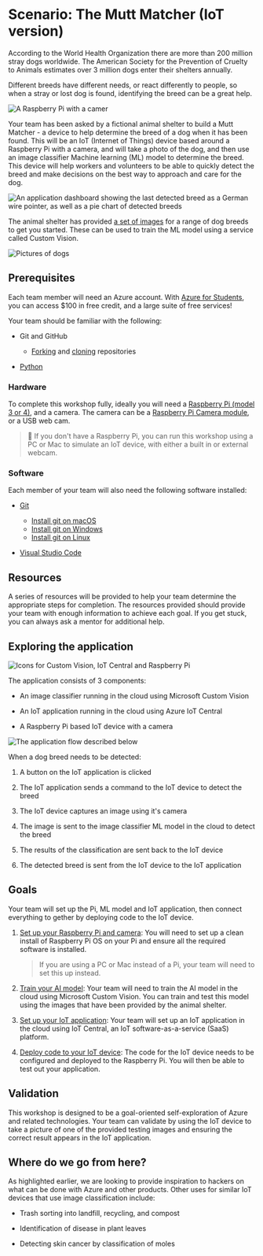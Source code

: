 # Scenario: The Mutt Matcher (IoT version)

According to the World Health Organization there are more than 200 million stray dogs worldwide. The American Society for the Prevention of Cruelty to Animals estimates over 3 million dogs enter their shelters annually.

Different breeds have different needs, or react differently to people, so when a stray or lost dog is found, identifying the breed can be a great help.

![A Raspberry Pi with a camer](./images/mutt-matcher-device.png)

Your team has been asked by a fictional animal shelter to build a Mutt Matcher - a device to help determine the breed of a dog when it has been found. This will be an IoT (Internet of Things) device based around a Raspberry Pi with a camera, and will take a photo of the dog, and then use an image classifier Machine learning (ML) model to determine the breed. This device will help workers and volunteers to be able to quickly detect the breed and make decisions on the best way to approach and care for the dog.

![An application dashboard showing the last detected breed as a German wire pointer, as well as a pie chart of detected breeds](./images/iot-central-dashboard.png)

The animal shelter has provided [a set of images](./model-images) for a range of dog breeds to get you started. These can be used to train the ML model using a service called Custom Vision.

![Pictures of dogs](./images/dog-pictures.png)

## Prerequisites

Each team member will need an Azure account. With [Azure for Students](https://azure.microsoft.com/free/students/?WT.mc_id=academic-36256-jabenn), you can access $100 in free credit, and a large suite of free services!

Your team should be familiar with the following:

- Git and GitHub
  - [Forking](https://docs.github.com/github/getting-started-with-github/quickstart/fork-a-repo) and [cloning](https://docs.github.com/github/creating-cloning-and-archiving-repositories/cloning-a-repository-from-github/cloning-a-repository) repositories

- [Python](https://channel9.msdn.com/Series/Intro-to-Python-Development?WT.mc_id=academic-36256-jabenn)

### Hardware

To complete this workshop fully, ideally you will need a [Raspberry Pi (model 3 or 4)](https://www.raspberrypi.org/products/raspberry-pi-4-model-b/), and a camera. The camera can be a [Raspberry Pi Camera module](https://www.raspberrypi.org/products/camera-module-v2/), or a USB web cam.

> 💁 If you don't have a Raspberry Pi, you can run this workshop using a PC or Mac to simulate an IoT device, with either a built in or external webcam.

### Software

Each member of your team will also need the following software installed:

- [Git](https://git-scm.com/downloads)
  - [Install git on macOS](https://git-scm.com/download/mac)
  - [Install git on Windows](https://git-scm.com/download/win)
  - [Install git on Linux](https://git-scm.com/download/linux)

- [Visual Studio Code](https://code.visualstudio.com/?WT.mc_id=academic-36256-jabenn)

## Resources

A series of resources will be provided to help your team determine the appropriate steps for completion. The resources provided should provide your team with enough information to achieve each goal. If you get stuck, you can always ask a mentor for additional help.

## Exploring the application

![Icons for Custom Vision, IoT Central and Raspberry Pi](./images/app-icons.png)

The application consists of 3 components:

- An image classifier running in the cloud using Microsoft Custom Vision

- An IoT application running in the cloud using Azure IoT Central

- A Raspberry Pi based IoT device with a camera

![The application flow described below](./images/app-flow.png)

When a dog breed needs to be detected:

1. A button on the IoT application is clicked

1. The IoT application sends a command to the IoT device to detect the breed

1. The IoT device captures an image using it's camera

1. The image is sent to the image classifier ML model in the cloud to detect the breed

1. The results of the classification are sent back to the IoT device

1. The detected breed is sent from the IoT device to the IoT application

## Goals

Your team will set up the Pi, ML model and IoT application, then connect everything to gether by deploying code to the IoT device.

1. [Set up your Raspberry Pi and camera](set-up-pi.md): You will need to set up a clean install of Raspberry Pi OS on your Pi and ensure all the required software is installed.
    > If you are using a PC or Mac instead of a Pi, your team will need to set this up instead.

1. [Train your AI model](train-model.md): Your team will need to train the AI model in the cloud using Microsoft Custom Vision. You can train and test this model using the images that have been provided by the animal shelter.

1. [Set up your IoT application](set-up-iot-central.md): Your team will set up an IoT application in the cloud using IoT Central, an IoT software-as-a-service (SaaS) platform.

1. [Deploy code to your IoT device](deploy-device-code.md): The code for the IoT device needs to be configured and deployed to the Raspberry Pi. You will then be able to test out your application.

## Validation

This workshop is designed to be a goal-oriented self-exploration of Azure and related technologies. Your team can validate by using the IoT device to take a picture of one of the provided testing images and ensuring the correct result appears in the IoT application.

## Where do we go from here?

As highlighted earlier, we are looking to provide inspiration to hackers on what can be done with Azure and other products. Other uses for similar IoT devices that use image classification include:

- Trash sorting into landfill, recycling, and compost

- Identification of disease in plant leaves

- Detecting skin cancer by classification of moles

